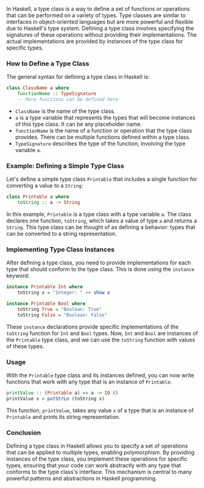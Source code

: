 In Haskell, a type class is a way to define a set of functions or operations that can be performed on a variety of types. Type classes are similar to interfaces in object-oriented languages but are more powerful and flexible due to Haskell's type system. Defining a type class involves specifying the signatures of these operations without providing their implementations. The actual implementations are provided by instances of the type class for specific types.

### How to Define a Type Class

The general syntax for defining a type class in Haskell is:

```haskell
class ClassName a where
    functionName :: TypeSignature
    -- More functions can be defined here
```

- `ClassName` is the name of the type class.
- `a` is a type variable that represents the types that will become instances of this type class. It can be any placeholder name.
- `functionName` is the name of a function or operation that the type class provides. There can be multiple functions defined within a type class.
- `TypeSignature` describes the type of the function, involving the type variable `a`.

### Example: Defining a Simple Type Class

Let's define a simple type class `Printable` that includes a single function for converting a value to a `String`:

```haskell
class Printable a where
    toString :: a -> String
```

In this example, `Printable` is a type class with a type variable `a`. The class declares one function, `toString`, which takes a value of type `a` and returns a `String`. This type class can be thought of as defining a behavior: types that can be converted to a string representation.

### Implementing Type Class Instances

After defining a type class, you need to provide implementations for each type that should conform to the type class. This is done using the `instance` keyword:

```haskell
instance Printable Int where
    toString x = "Integer: " ++ show x

instance Printable Bool where
    toString True = "Boolean: True"
    toString False = "Boolean: False"
```

These `instance` declarations provide specific implementations of the `toString` function for `Int` and `Bool` types. Now, `Int` and `Bool` are instances of the `Printable` type class, and we can use the `toString` function with values of these types.

### Usage

With the `Printable` type class and its instances defined, you can now write functions that work with any type that is an instance of `Printable`:

```haskell
printValue :: (Printable a) => a -> IO ()
printValue x = putStrLn (toString x)
```

This function, `printValue`, takes any value `x` of a type that is an instance of `Printable` and prints its string representation.

### Conclusion

Defining a type class in Haskell allows you to specify a set of operations that can be applied to multiple types, enabling polymorphism. By providing instances of the type class, you implement these operations for specific types, ensuring that your code can work abstractly with any type that conforms to the type class's interface. This mechanism is central to many powerful patterns and abstractions in Haskell programming.
